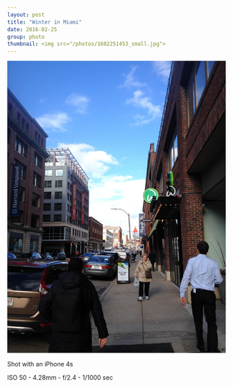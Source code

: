 ```yaml
---
layout: post
title: "Winter in Miami"
date: 2016-02-25
group: photo
thumbnail: <img src="/photos/1602251453_small.jpg">
---
```

<img src="/photos/1602251453.jpg" class="image fit">

Shot with an iPhone 4s

ISO 50 -
4.28mm -
f/2.4 -
1/1000 sec
